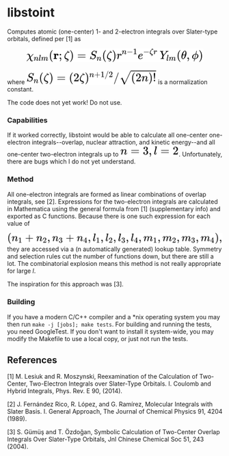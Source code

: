 # libstoint

Computes atomic (one-center) 1- and 2-electron integrals over Slater-type orbitals, defined per [1] as

<!-- $$
\chi_{nlm}(\mathbf{r};\zeta)=S_n(\zeta)r^{n-1} e^{-\zeta r}\, Y_{lm}(\theta,\phi)
$$ --> 

<div align="center"><img style="background: white;" src="svg/K5eJjaCOIR.svg"></div>

where <!-- $S_n(\zeta)=(2\zeta)^{n+1/2} / \sqrt{(2n)!}$ --> <img style="transform: translateY(0.1em); background: white;" src="svg/oYNINfj1ie.svg"> is a normalization constant.

The code does not yet work! Do not use.

### Capabilities

If it worked correctly, libstoint would be able to calculate all one-center one-electron integrals--overlap, nuclear attraction, and kinetic energy--and all one-center two-electron integrals up to <!-- $n=3, l=2$ --> <img style="transform: translateY(0.1em); background: white;" src="svg/i98IDQtzDZ.svg">. Unfortunately, there are bugs which I do not yet understand.


### Method

All one-electron integrals are formed as linear combinations of overlap integrals, see [2]. Expressions for the two-electron integrals are calculated in Mathematica using the general formula from [1] (supplementary info) and exported as C functions. Because there is one such expression for each value of
<!-- $$
(n_1 + n_2, n_3 + n_4, l_1, l_2, l_3, l_4, m_1, m_2, m_3, m_4),
$$ --> 
<div align="center"><img style="background: white;" src="svg/BGKwrgDWmv.svg"></div>
 they are accessed via a (n automatically generated) lookup table. Symmetry and selection rules cut the number of functions down, but there are still a lot. The combinatorial explosion means this method is not really appropriate for large <em>l</em>.

The inspiration for this approach was [3].

### Building
If you have a modern C/C++ compiler and a *nix operating system you may then run `make -j [jobs]; make tests`. For building and running the tests, you need GoogleTest. If you don't want to install it system-wide, you may modify the Makefile to use a local copy, or just not run the tests.

## References
[1] M. Lesiuk and R. Moszynski, Reexamination of the Calculation of Two-Center, Two-Electron Integrals over Slater-Type Orbitals. I. Coulomb and Hybrid Integrals, Phys. Rev. E 90, (2014).

[2] J. Fernández Rico, R. López, and G. Ramírez, Molecular Integrals with Slater Basis. I. General Approach, The Journal of Chemical Physics 91, 4204 (1989).

[3] S. Gümüş and T. Özdoǧan, Symbolic Calculation of Two-Center Overlap Integrals Over Slater-Type Orbitals, Jnl Chinese Chemical Soc 51, 243 (2004).
